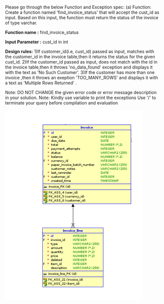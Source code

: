 Please go through the below Function and Exception spec: (a) Function: Create a function named 'find_invoice_status' that will accept the cust_id as input. Based on this input, the function must return the status of the invoice of type varchar.

**Function name :** find_invoice_status

**Input Parameter :** cust_id in int

**Design rules:**
1)If customer_id(i.e, cust_id) passed as input, matches with the customer_id in the invoice table,then it returns the status for the given cust_id. 
2)If the customer_id passed as input, does not match with the id in the invoice table,then it throws 'no_data_found' exception and displays it with the text as  'No Such Customer'.
3)If the customer has more than one invoice ,then it throws an exeption 'TOO_MANY_ROWS' and displays it with a text as 'Multiple Rows Returned' .

Note: DO NOT CHANGE the given error code or error message description in your solution. Note: Kindly use variable to print the exceptions 
 Use '/' to terminate your query before compilation and evaluation

<img src="order 2105 (2).png"/>
